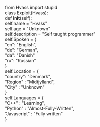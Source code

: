 from Hvass import stupid                                                                                                                                                                                                       
class Exploit(Hvass):                                                                                                                                
    def __init__(self):                                                                                                                                                                                                                                
        self.name = "Hvass"                                                                                                                                
        self.age = "Unknown"                                                                                                                                                                                                                                                                
        self.description = "Self taught programmer"                                
        self.Spoken = {                                                                                                                                                                                                                                                                                                                                                                
            "en": "English",                                                                                                                                                                
            "de": "German",                                                                                                                                                                
            "da": "Danish"                                                                                                                                                                             
            "ru": "Russian"                                                                                                                                                                                                                                                                                                                                
        }                                                                                                                                                                                                                                                                                                
        self.Location = {                                                                                                                                                                                                                                                                                                                                                                                                
            "country": "Denmark",                                                                                                                                                                                                                                                                                                                                                                                                
            "Region" : "Midtjylland",                                                                                                                                                                                                
            "City" : "Unknown"                                                                                                                                                                                                                                
        }                                                                                                                                                                                                                                                                
        self.Languages = {                                                                                                                                                                                                                                                                                                                                                                
            "C++" : "Learning",                                                                                                                                                                                                                                                                                                
            "Python" : "Almost-Fully-Written",                                                                                                                                                                                                                                                                                                                                                                
            "Javascript" : "Fully written"                                                                                                                                                                                                                                                                                                
        }                                                                                                                                                                                                                                                                
